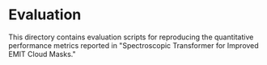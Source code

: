 # Evaluation

This directory contains evaluation scripts for reproducing the quantitative performance metrics reported in "Spectroscopic Transformer for Improved EMIT Cloud Masks."